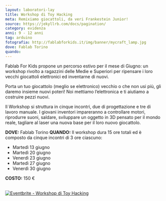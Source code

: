 ```yaml
---
layout: laboratori-lay
title: Workshop di Toy Hacking
meta: Remixiamo giocattoli, da veri Frankestein Junior!
source: https://jekyllrb.com/docs/pagination/
category: evidenza
anni: 9 - 12 anni
tag: arduino
fotografia: http://fablabforkids.it/img/banner/mycraft_lamp.jpg
dove: Fablab Torino
quando:
---
```

Fablab For Kids propone un percorso estivo per il mese di Giugno: un workshop rivolto a ragazzini delle Medie e Superiori per ripensare i loro vecchi giocattoli elettronici ed inventarne di nuovi.

Porta un tuo giocattolo (meglio se elettronico) vecchio o che non usi più, gli daremo insieme nuovi poteri! Noi mettiamo l’elettronica e ti aiutiamo a costruire pezzi nuovi.

Il Workshop si struttura in cinque incontri, due di progettazione e tre di lavoro manuale. I giovani inventori impareranno a controllare motori, riprodurre suoni, saldare, sviluppare un oggetto in 3D pensato per il mondo reale, tagliare al laser una nuova base per il loro nuovo giocattolo.

**DOVE:** Fablab Torino
**QUANDO:** Il workshop dura 15 ore totali ed è composto da cinque incontri di 3 ore ciascuno:

* Martedì 13 giugno
* Martedì 20 giugno
* Venerdì 23 giugno
* Martedì 27 giugno
* Venerdì 30 giugno

**COSTO:** 150 €

<br>
<a href="https://www.eventbrite.it/e/biglietti-workshop-di-toy-hacking-35010441172?ref=ebtnebtckt" target="_blank"><img src="https://www.eventbrite.it/custombutton?eid=35010441172" alt="Eventbrite - Workshop di Toy Hacking" /></a>	</div>
